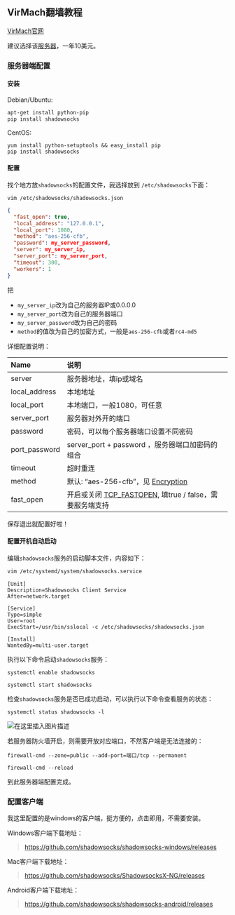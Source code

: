 ## VirMach翻墙教程

[VirMach官网](https://billing.virmach.com)

建议选择该[服务器](https://billing.virmach.com/cart.php?a=confproduct&i=0)，一年10美元。

### 服务器端配置

#### 安装

Debian/Ubuntu:

```sh
apt-get install python-pip
pip install shadowsocks
```

CentOS:

```shell
yum install python-setuptools && easy_install pip
pip install shadowsocks
```

#### 配置

找个地方放`shadowsocks`的配置文件，我选择放到 `/etc/shadowsocks`下面：

```shell
vim /etc/shadowsocks/shadowsocks.json
```

```json
{
  "fast_open": true,
  "local_address": "127.0.0.1",
  "local_port": 1080,
  "method": "aes-256-cfb",
  "password": my_server_password,
  "server": my_server_ip,
  "server_port": my_server_port,
  "timeout": 300,
  "workers": 1
}

```

把

- `my_server_ip`改为自己的服务器IP或0.0.0.0
- `my_server_port`改为自己的服务器端口
- `my_server_password`改为自己的密码
- `method`的值改为自己的加密方式，一般是`aes-256-cfb`或者`rc4-md5`

详细配置说明：

| Name          | 说明                                                         |
| :------------ | :----------------------------------------------------------- |
| server        | 服务器地址，填ip或域名                                       |
| local_address | 本地地址                                                     |
| local_port    | 本地端口，一般1080，可任意                                   |
| server_port   | 服务器对外开的端口                                           |
| password      | 密码，可以每个服务器端口设置不同密码                         |
| port_password | server_port + password ，服务器端口加密码的组合              |
| timeout       | 超时重连                                                     |
| method        | 默认: “aes-256-cfb”，见 [Encryption](https://github.com/shadowsocks/shadowsocks/wiki/Encryption) |
| fast_open     | 开启或关闭 [TCP_FASTOPEN](https://github.com/shadowsocks/shadowsocks/wiki/TCP-Fast-Open), 填true / false，需要服务端支持 |

保存退出就配置好啦！

#### 配置开机自动启动

编辑`shadowsocks`服务的启动脚本文件，内容如下：

```sh
vim /etc/systemd/system/shadowsocks.service
```

```shell
[Unit]
Description=Shadowsocks Client Service
After=network.target

[Service]
Type=simple
User=root
ExecStart=/usr/bin/sslocal -c /etc/shadowsocks/shadowsocks.json

[Install]
WantedBy=multi-user.target
```

执行以下命令启动`shadowsocks`服务：

```shell
systemctl enable shadowsocks

systemctl start shadowsocks
```

检查`shadowsocks`服务是否已成功启动，可以执行以下命令查看服务的状态：

```shell
systemctl status shadowsocks -l
```

![在这里插入图片描述](https://img-blog.csdnimg.cn/20190713174815640.png)

若服务器防火墙开启，则需要开放对应端口，不然客户端是无法连接的：

```shell
firewall-cmd --zone=public --add-port=端口/tcp --permanent

firewall-cmd --reload
```

到此服务器端配置完成。

### 配置客户端

我这里配置的是windows的客户端，挺方便的，点击即用，不需要安装。

Windows客户端下载地址：

> https://github.com/shadowsocks/shadowsocks-windows/releases

Mac客户端下载地址：

> https://github.com/shadowsocks/ShadowsocksX-NG/releases

Android客户端下载地址：

> https://github.com/shadowsocks/shadowsocks-android/releases
